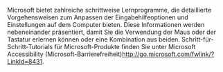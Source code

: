 <Token xmlns:xlink="http://www.w3.org/1999/xlink">Microsoft bietet zahlreiche schrittweise Lernprogramme, die detaillierte Vorgehensweisen zum Anpassen der Eingabehilfeoptionen und Einstellungen auf dem Computer bieten. Diese Informationen werden nebeneinander präsentiert, damit Sie die Verwendung der Maus oder der Tastatur erlernen können oder eine Kombination aus beiden. Schritt-für-Schritt-Tutorials für Microsoft-Produkte finden Sie unter <externalLink xmlns="http://ddue.schemas.microsoft.com/authoring/2003/5"><linkText>Microsoft Accessibility (Microsoft-Barrierefreiheit)</linkText><linkUri>http://go.microsoft.com/fwlink/?LinkId=8431</linkUri></externalLink>.</Token>

<!--HONumber=Jun16_HO4-->



